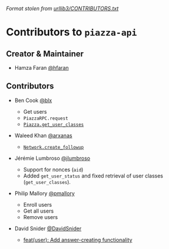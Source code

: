 *Format stolen from [urllib3/CONTRIBUTORS.txt](https://github.com/shazow/urllib3/blob/master/CONTRIBUTORS.txt)*

# Contributors to `piazza-api`

## Creator & Maintainer

* Hamza Faran [@hfaran](https://github.com/hfaran)


## Contributors

* Ben Cook [@blx](https://github.com/blx)
    * Get users
    * `PiazzaRPC.request`
    * [`Piazza.get_user_classes`](https://github.com/hfaran/piazza-api/pull/22)

* Waleed Khan [@arxanas](https://github.com/arxanas)
    * [`Network.create_followup`](https://github.com/hfaran/piazza-api/pull/25)

* Jérémie Lumbroso [@jlumbroso](https://github.com/jlumbroso)
    * Support for nonces (`aid`)
    * Added ``get_user_status`` and fixed retrieval of user classes (``get_user_classes``).

* Philip Mallory [@pmallory](https://github.com/pmallory)
    * Enroll users
    * Get all users
    * Remove users

* David Snider [@DavidSnider](https://github.com/DavidSnider)
    * [feat(user): Add answer-creating functionality](https://github.com/hfaran/piazza-api/pull/31)
